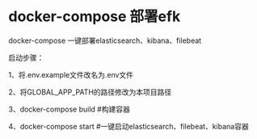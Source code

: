 # docker-compose 部署efk
docker-compose 一键部署elasticsearch、kibana、filebeat
            
启动步骤：

1、将.env.example文件改名为.env文件

2、将GLOBAL_APP_PATH的路径修改为本项目路径

3、docker-compose build    #构建容器

4、docker-compose start    #一键启动elasticsearch、filebeat、kibana容器
